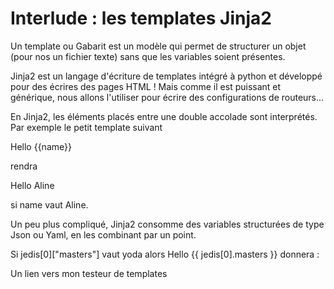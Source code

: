 
# Interlude  : les templates Jinja2


Un template ou Gabarit est un modèle qui permet de structurer un objet (pour nos un fichier texte) sans que les variables soient présentes.

Jinja2 est un langage d'écriture de  templates intégré à python et développé pour des écrires des pages HTML  ! Mais comme il est puissant et générique, nous allons l'utiliser pour écrire des configurations de routeurs...

En Jinja2, les éléments placés entre une double accolade sont interprétés. Par exemple le petit template suivant 

Hello {{name}}

rendra 

Hello Aline

si name vaut Aline. 
  
 Un peu plus compliqué, Jinja2 consomme des variables structurées de type Json ou Yaml, en les combinant par un point.

Si 
jedis[0]["masters"]  vaut yoda
alors
Hello {{ jedis[0].masters }}
donnera :

Un lien vers mon testeur de templates

<!--stackedit_data:
eyJoaXN0b3J5IjpbOTA3Njg0MjE5LDQ5NzI4MDMzNSw3MzA5OT
gxMTZdfQ==
-->